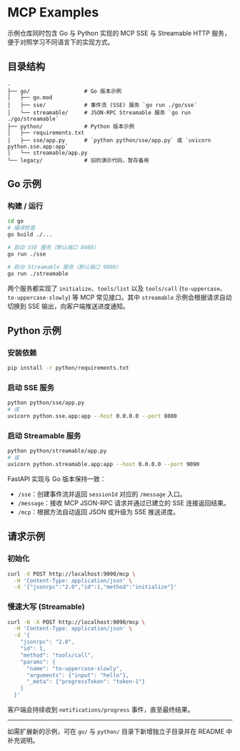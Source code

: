 # MCP Examples

示例仓库同时包含 Go 与 Python 实现的 MCP SSE 与 Streamable HTTP 服务，便于对照学习不同语言下的实现方式。

## 目录结构

```
.
├── go/                 # Go 版本示例
│   ├── go.mod
│   ├── sse/            # 事件流 (SSE) 服务 `go run ./go/sse`
│   └── streamable/     # JSON-RPC Streamable 服务 `go run ./go/streamable`
├── python/             # Python 版本示例
│   ├── requirements.txt
│   ├── sse/app.py      # `python python/sse/app.py` 或 `uvicorn python.sse.app:app`
│   └── streamable/app.py
└── legacy/             # 旧的演示代码，暂存备用
```

## Go 示例

### 构建 / 运行

```bash
cd go
# 编译检查
go build ./...

# 启动 SSE 服务（默认端口 8080）
go run ./sse

# 启动 Streamable 服务（默认端口 9090）
go run ./streamable
```

两个服务都实现了 `initialize`、`tools/list` 以及 `tools/call` (`to-uppercase`、`to-uppercase-slowly`) 等 MCP 常见接口。其中 `streamable` 示例会根据请求自动切换到 SSE 输出，向客户端推送进度通知。

## Python 示例

### 安装依赖

```bash
pip install -r python/requirements.txt
```

### 启动 SSE 服务

```bash
python python/sse/app.py
# 或
uvicorn python.sse.app:app --host 0.0.0.0 --port 8080
```

### 启动 Streamable 服务

```bash
python python/streamable/app.py
# 或
uvicorn python.streamable.app:app --host 0.0.0.0 --port 9090
```

FastAPI 实现与 Go 版本保持一致：

- `/sse`：创建事件流并返回 `sessionId` 对应的 `/message` 入口。
- `/message`：接收 MCP JSON-RPC 请求并通过已建立的 SSE 连接返回结果。
- `/mcp`：根据方法自动返回 JSON 或升级为 SSE 推送进度。

## 请求示例

### 初始化

```bash
curl -X POST http://localhost:9090/mcp \
  -H 'Content-Type: application/json' \
  -d '{"jsonrpc":"2.0","id":1,"method":"initialize"}'
```

### 慢速大写 (Streamable)

```bash
curl -N -X POST http://localhost:9090/mcp \
  -H 'Content-Type: application/json' \
  -d '{
    "jsonrpc": "2.0",
    "id": 1,
    "method": "tools/call",
    "params": {
      "name": "to-uppercase-slowly",
      "arguments": {"input": "hello"},
      "_meta": {"progressToken": "token-1"}
    }
  }'
```

客户端会持续收到 `notifications/progress` 事件，直至最终结果。

---

如需扩展新的示例，可在 `go/` 与 `python/` 目录下新增独立子目录并在 README 中补充说明。
